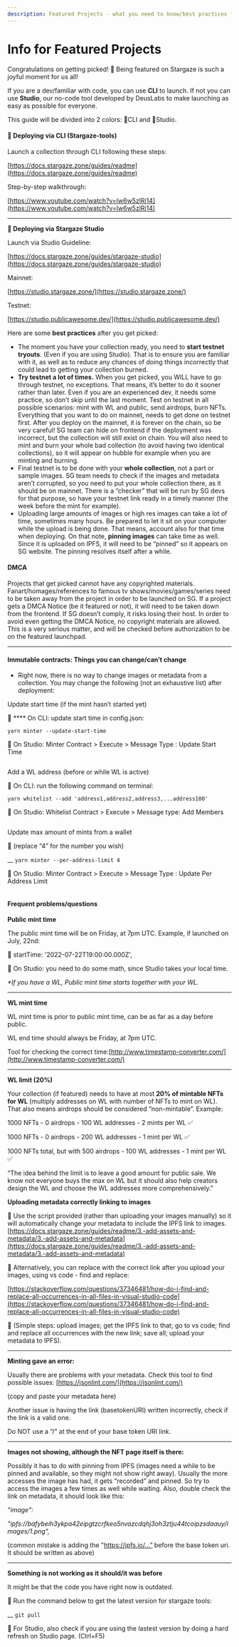 ```yaml
---
description: Featured Projects - what you need to know/best practices for deployment
---
```


# Info for Featured Projects

Congratulations on getting picked! 🎉 Being featured on Stargaze is such a joyful moment for us all!

If you are a dev/familiar with code, you can use **CLI** to launch. If not you can use **Studio**, our no-code tool developed by DeusLabs to make launching as easy as possible for everyone.

This guide will be divided into 2 colors: 🔸CLI and 🔹Studio.

####

#### 🔸 Deploying via CLI (Stargaze-tools)

Launch a collection through CLI following these steps:

[https://docs.stargaze.zone/guides/readme](https://docs.stargaze.zone/guides/readme)

Step-by-step walkthrough:

[https://www.youtube.com/watch?v=lw6w5zlRj14](https://www.youtube.com/watch?v=lw6w5zlRj14)

****

**🔹 Deploying via Stargaze Studio**

Launch via Studio Guideline:

[https://docs.stargaze.zone/guides/stargaze-studio](https://docs.stargaze.zone/guides/stargaze-studio)

Mainnet:

[https://studio.stargaze.zone/](https://studio.stargaze.zone/)

Testnet:

[https://studio.publicawesome.dev/](https://studio.publicawesome.dev/)



Here are some **best practices** after you get picked:

* The moment you have your collection ready, you need to **start testnet tryouts**. (Even if you are using Studio). That is to ensure you are familiar with it, as well as to reduce any chances of doing things incorrectly that could lead to getting your collection burned.
* **Try testnet a lot of times.** When you get picked, you WILL have to go through testnet, no exceptions. That means, it’s better to do it sooner rather than later. Even if you are an experienced dev, it needs some practice, so don’t skip until the last moment. Test on testnet in all possible scenarios: mint with WL and public, send airdrops, burn NFTs. Everything that you want to do on mainnet, needs to get done on testnet first. After you deploy on the mainnet, it is forever on the chain, so be very careful! SG team can hide on frontend if the deployment was incorrect, but the collection will still exist on chain. You will also need to mint and burn your whole bad collection (to avoid having two identical collections), so it will appear on hubble for example when you are minting and burning.
* Final testnet is to be done with your **whole collection**, not a part or sample images. SG team needs to check if the images and metadata aren’t corrupted, so you need to put your whole collection there, as it should be on mainnet. There is a “checker” that will be run by SG devs for that purpose, so have your testnet link ready in a timely manner (the week before the mint for example).
* Uploading large amounts of images or high res images can take a lot of time, sometimes many hours. Be prepared to let it sit on your computer while the upload is being done. That means, account also for that time when deploying. On that note, **pinning images** can take time as well. Since it is uploaded on IPFS, it will need to be “pinned” so it appears on SG website. The pinning resolves itself after a while.



#### DMCA

Projects that get picked cannot have any copyrighted materials. Fanart/homages/references to famous tv shows/movies/games/series need to be taken away from the project in order to be launched on SG. If a project gets a DMCA Notice (be it featured or not), it will need to be taken down from the frontend. If SG doesn’t comply, it risks losing their host. In order to avoid even getting the DMCA Notice, no copyright materials are allowed. This is a very serious matter, and will be checked before authorization to be on the featured launchpad.

****

#### **Immutable contracts: Things you can change/can’t change**

* Right now, there is no way to change images or metadata from a collection. You may change the following (not an exhaustive list) after deployment:



Update start time (if the mint hasn’t started yet)

🔸 **** On CLI: update start time in config.json:

&#x20;   `yarn minter --update-start-time`

🔹 On Studio: Minter Contract > Execute > Message Type : Update Start Time

<figure><img src="../.gitbook/assets/Untitled.png" alt=""><figcaption></figcaption></figure>



Add a WL address (before or while WL is active)

🔸 On CLI: run the following command on terminal:

&#x20;   `yarn whitelist --add 'address1,address2,address3,...address100'`

🔹 On Studio: Whitelist Contract > Execute > Message type: Add Members

<figure><img src="../.gitbook/assets/Untitled (1).png" alt=""><figcaption></figcaption></figure>



Update max amount of mints from a wallet

🔸 (replace “4” for the number you wish)

&#x20;    __     `yarn minter --per-address-limit 4`

🔹 On Studio: Minter Contract > Execute > Message Type : Update Per Address Limit

<figure><img src="../.gitbook/assets/Untitled (2).png" alt=""><figcaption></figcaption></figure>

#### Frequent problems/questions



**Public mint time**

The public mint time will be on Friday, at 7pm UTC. Example, if launched on July, 22nd:

🔸 startTime: '2022-07-22T19:00:00.000Z',

🔹 On Studio: you need to do some math, since Studio takes your local time.

_\*If you have a WL, Public mint time starts together with your WL._

****

**WL mint time**

WL mint time is prior to public mint time, can be as far as a day before public.

WL end time should always be Friday, at 7pm UTC.

Tool for checking the correct time:[http://www.timestamp-converter.com/](http://www.timestamp-converter.com/)

****

**WL limit (20%)**

Your collection (if featured) needs to have at most **20% of mintable NFTs for WL** (multiply addresses on WL with number of NFTs to mint on WL). That also means airdrops should be considered “non-mintable”. Example:

1000 NFTs - 0 airdrops - 100 WL addresses - 2 mints per WL ✅

1000 NFTs - 0 airdrops - 200 WL addresses - 1 mint per WL ✅

1000 NFTs total, but with 500 airdrops - 100 WL addresses - 1 mint per WL ✅

“The idea behind the limit is to leave a good amount for public sale. We know not everyone buys the max on WL but it should also help creators design the WL and choose the WL addresses more comprehensively.”



**Uploading metadata correctly linking to images**

🔸 Use the script provided (rather than uploading your images manually) so it will automatically change your metadata to include the IPFS link to images.[https://docs.stargaze.zone/guides/readme/3.-add-assets-and-metadata/3.-add-assets-and-metadata](https://docs.stargaze.zone/guides/readme/3.-add-assets-and-metadata/3.-add-assets-and-metadata)

🔸 Alternatively, you can replace with the correct link after you upload your images, using vs code - find and replace:

[https://stackoverflow.com/questions/37346481/how-do-i-find-and-replace-all-occurrences-in-all-files-in-visual-studio-code](https://stackoverflow.com/questions/37346481/how-do-i-find-and-replace-all-occurrences-in-all-files-in-visual-studio-code)

🔸 (Simple steps: upload images; get the IPFS link to that; go to vs code; find and replace all occurrences with the new link; save all; upload your metadata to IPFS).

****

**Minting gave an error:**

Usually there are problems with your metadata. Check this tool to find possible issues: [https://jsonlint.com/](https://jsonlint.com/)

(copy and paste your metadata here)

Another issue is having the link (basetokenURI) written incorrectly, check if the link is a valid one.

Do NOT use a “/” at the end of your base token URI link.

****

**Images not showing, although the NFT page itself is there:**

Possibly it has to do with pinning from IPFS (images need a while to be pinned and available, so they might not show right away). Usually the more accesses the image has had, it gets “recorded” and pinned. So try to access the images a few times as well while waiting. Also, double check the link on metadata, it should look like this:

_"image":_&#x20;

_"ipfs://bafybeih3ykpa42eipgtzcrfkeo5nvazcdqhj3oh3ztju44tcoipzsdaauy/images/1.png",_

(common mistake is adding the "https://ipfs.io/…” before the base token uri. It should be written as above)

****

**Something is not working as it should/it was before**

It might be that the code you have right now is outdated.

🔸 Run the command below to get the latest version for stargaze tools:

&#x20;    __     `git pull`

🔹 For Studio, also check if you are using the lastest version by doing a hard refresh on Studio page. (Ctrl+F5)
